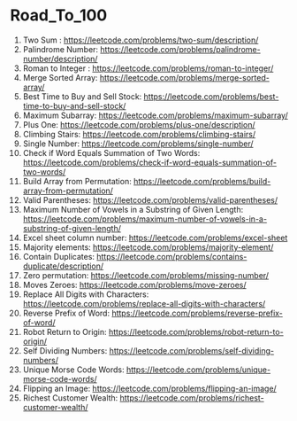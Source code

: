 # Road_To_100

1. Two Sum : https://leetcode.com/problems/two-sum/description/
2. Palindrome Number: https://leetcode.com/problems/palindrome-number/description/
3. Roman to Integer : https://leetcode.com/problems/roman-to-integer/
4. Merge Sorted Array: https://leetcode.com/problems/merge-sorted-array/
5. Best Time to Buy and Sell Stock: https://leetcode.com/problems/best-time-to-buy-and-sell-stock/
6. Maximum Subarray: https://leetcode.com/problems/maximum-subarray/
7. Plus One: https://leetcode.com/problems/plus-one/description/
8. Climbing Stairs: https://leetcode.com/problems/climbing-stairs/
9. Single Number: https://leetcode.com/problems/single-number/
10. Check if Word Equals Summation of Two Words: https://leetcode.com/problems/check-if-word-equals-summation-of-two-words/
11. Build Array from Permutation: https://leetcode.com/problems/build-array-from-permutation/
12. Valid Parentheses: https://leetcode.com/problems/valid-parentheses/
13. Maximum Number of Vowels in a Substring of Given Length: https://leetcode.com/problems/maximum-number-of-vowels-in-a-substring-of-given-length/
14. Excel sheet column number: https://leetcode.com/problems/excel-sheet
15. Majority elements: https://leetcode.com/problems/majority-element/
16. Contain Duplicates: https://leetcode.com/problems/contains-duplicate/description/
17. Zero permutation: https://leetcode.com/problems/missing-number/
18. Moves Zeroes: https://leetcode.com/problems/move-zeroes/
19. Replace All Digits with Characters: https://leetcode.com/problems/replace-all-digits-with-characters/
20. Reverse Prefix of Word: https://leetcode.com/problems/reverse-prefix-of-word/
21. Robot Return to Origin: https://leetcode.com/problems/robot-return-to-origin/
22. Self Dividing Numbers: https://leetcode.com/problems/self-dividing-numbers/
23. Unique Morse Code Words: https://leetcode.com/problems/unique-morse-code-words/
24. Flipping an Image: https://leetcode.com/problems/flipping-an-image/
25. Richest Customer Wealth: https://leetcode.com/problems/richest-customer-wealth/
